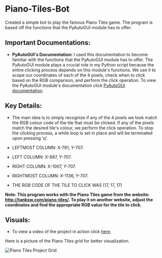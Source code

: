 # Piano-Tiles-Bot
Created a simple bot to play the famous Piano Tiles game. The program is based off the functions that the PyAutoGUI module has to offer.

## Important Documentations:

- **PyAutoGUI's Documentation:** I used this documentation to become familiar with the functions that the PyAutoGUI module has to offer. The PyAutoGUI module plays a crucial role in my Python script because the entire clicking process depends on this module's functions. We use it to scope our coordinates of each of the 4 pixels, check when to click based on the RGB comparison, and perform the click operation. To view the PyAutoGUI module's documentation click [PyAutoGUI documentation](https://pyautogui.readthedocs.io/en/latest/#).

## Key Details:
- The main idea is to simply recognize if any of the 4 pixels we took match the RGB colour code of the tile that must be clicked. If any of the pixels match the desired tile's colour, we perform the click operation. To stop the clicking process, a while loop is set in place and will be terminated upon pressing 'q'.

- LEFTMOST COLUMN: X-761, Y-707.
- LEFT COLUMN: X-887, Y-707.
- RIGHT COLUMN: X-1007, Y-707.
- RIGHTMOST COLUMN: X-1136, Y-707.

- THE RGB CODE OF THE TILE TO CLICK WAS (17, 17, 17)

**Note: This program works with the Piano Tiles game from the website: http://tanksw.com/piano-tiles/. To play it on another website, adjust the coordinates and find the appropriate RGB value for the tile to click.**

## Visuals:
- To view a video of the project in action click [here](https://github.com/akkik04/Piano-Tiles-Bot/blob/main/Project%20Visuals/Piano%20Tiles%20Project%20Video.MOV).

Here is a picture of the Piano Tiles grid for better visualization.

![Piano Tiles Project Grid](https://user-images.githubusercontent.com/81925146/130273366-3b328839-6412-4ce4-acee-457bc1651524.png)
